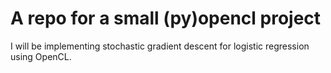 # A repo for a small (py)opencl project

I will be implementing stochastic gradient descent for logistic regression using OpenCL.